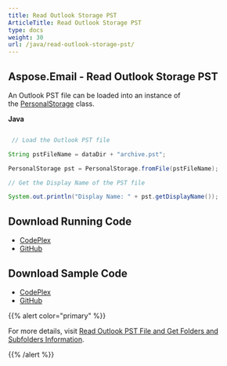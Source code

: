 ```yaml
---
title: Read Outlook Storage PST
ArticleTitle: Read Outlook Storage PST
type: docs
weight: 30
url: /java/read-outlook-storage-pst/
---
```


## **Aspose.Email - Read Outlook Storage PST**
An Outlook PST file can be loaded into an instance of the [PersonalStorage](https://apireference.aspose.com/email/java/com.aspose.email.class-use/PersonalStorage) class.

**Java**

``` java

 // Load the Outlook PST file

String pstFileName = dataDir + "archive.pst";

PersonalStorage pst = PersonalStorage.fromFile(pstFileName);

// Get the Display Name of the PST file

System.out.println("Display Name: " + pst.getDisplayName());


```
## **Download Running Code**
- [CodePlex](https://archive.codeplex.com/?p=asposeemailjavaapachepoi)
- [GitHub](https://github.com/aspose-email/Aspose.Email-for-Java/releases/tag/Aspose.Email_Java_for_Apache_POI-v1.0.0)
## **Download Sample Code**
- [CodePlex](https://archive.codeplex.com/?p=asposeemailjavaapachepoi#src/main/java/com/aspose/email/examples/asposefeatures/outlookstorage/readpst/AsposeReadOutlookPST.java)
- [GitHub](https://github.com/aspose-email/Aspose.Email-for-Java/blob/master/Plugins/Aspose_Email_for_Apache_POI/src/main/java/com/aspose/email/examples/asposefeatures/outlookstorage/readpst/AsposeReadOutlookPST.java)

{{% alert color="primary" %}} 

For more details, visit [Read Outlook PST File and Get Folders and Subfolders Information](/email/java/read-outlook-pst-file-and-get-folders-and-subfolders-information/).

{{% /alert %}}
